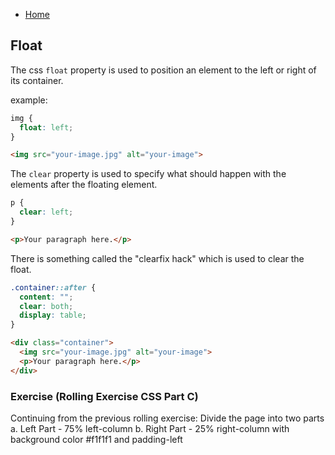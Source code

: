 - [Home](../README.md)
## Float
The css `float` property is used to position an element to the left or right of its container.  

example:  
```css
img {
  float: left;
}
```  
```html
<img src="your-image.jpg" alt="your-image">
```  
The `clear` property is used to specify what should happen with the elements after the floating element.  
```css
p {
  clear: left;
}
```  
```html
<p>Your paragraph here.</p>
```  
There is something called the "clearfix hack" which is used to clear the float.  
```css
.container::after {
  content: "";
  clear: both;
  display: table;
}
```  
```html
<div class="container">
  <img src="your-image.jpg" alt="your-image">
  <p>Your paragraph here.</p>
</div>
```  
### Exercise (Rolling Exercise CSS Part C)
Continuing from the previous rolling exercise:
Divide the page into two parts
  a. Left Part - 75% left-column
  b. Right Part - 25% right-column with background color #f1f1f1 and padding-left
